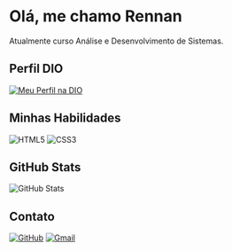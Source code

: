 # Olá, me chamo Rennan 
Atualmente curso Análise e Desenvolvimento de Sistemas.
## Perfil DIO
[![Meu Perfil na DIO](https://img.shields.io/badge/-Meu%20Perfil%20na%20DIO-000000?style=for-the-badge&logo=gitbook&logoColor=white)](https://www.dio.me/users/rennanpenga)
## Minhas Habilidades
![HTML5](https://img.shields.io/badge/HTML5-000000?style=for-the-badge&logo=html5&logoColor=white)
![CSS3](https://img.shields.io/badge/CSS3-000000?style=for-the-badge&logo=css3&logoColor=white)
## GitHub Stats
![GitHub Stats](https://github-readme-stats.vercel.app/api?username=rehkkj&theme=transparent&bg_color=000&border_color=white&show_icons=true&icon_color=FFFFFF&title_color=FFFFFF&text_color=FFF)
## Contato
[![GitHub](https://img.shields.io/badge/GitHub-000000?style=for-the-badge&logo=github&logoColor=white)](https://github.com/rehkkj)
[![Gmail](https://img.shields.io/badge/Gmail-000000?style=for-the-badge&logo=gmail&logoColor=white)](mailto:rennanpenga@gmail.com.br)
